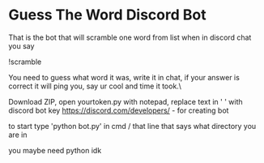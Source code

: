 # Guess The Word Discord Bot
That is the bot that will scramble one word from list when in discord chat you say

!scramble

You need to guess what word it was, write it in chat, if your answer is correct it will ping you, say ur cool and time it took.\

Download ZIP, open yourtoken.py with notepad, replace text in ' ' with discord bot key
https://discord.com/developers/ - for creating bot

to start type 'python bot.py' in cmd / that line that says what directory you are in

you maybe need python idk
